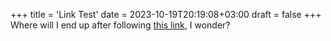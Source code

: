 +++
title = 'Link Test'
date = 2023-10-19T20:19:08+03:00
draft = false
+++
Where will I end up after following [this link](/hugo/usage/#вставить-ссылку-на-страничку), I wonder?


